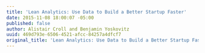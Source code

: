 ```yaml
---
title: 'Lean Analytics: Use Data to Build a Better Startup Faster'
date: 2015-11-08 18:00:07 -05:00
published: false
author: Alistair Croll and Benjamin Yoskovitz
uuid: 469d793e-6506-4521-afcc-84257a4dfcf7
original_title: 'Lean Analytics: Use Data to Build a Better Startup Faster'
---
```


